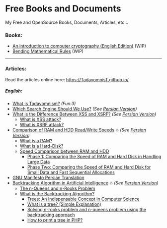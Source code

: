 # Free Books and Documents
My Free and OpenSource Books, Documents, Articles, etc...


### Books:
* [An introduction to computer cryptography (English Edition)](https://github.com/TadavomnisT/Free_Books-Documents/tree/main/An_introduction_to_computer_cryptography_EN) (WIP)
* [Bending Mathematical Rules](https://github.com/TadavomnisT/Free_Books-Documents/tree/main/Bending_mathematical_rules_EN) (WIP)

____________________________________________

### Articles:
Read the articles online here: https://TadavomnisT.github.io/

##### English:
* [What is Tadavomnism?](https://github.com/TadavomnisT/Free_Books-Documents/tree/main/Articles/1-what-is-Tadavomnism) _(Fun:3)_
* [Which Search Engine Should We Use?](https://github.com/TadavomnisT/Free_Books-Documents/tree/main/Articles/2-which-search-engine-En) _(See [Persian Version](https://github.com/TadavomnisT/Free_Books-Documents/tree/main/Articles/2-which-search-engine-Pr))_
* [What is the Difference Between XSS and XSRF?](https://github.com/TadavomnisT/Free_Books-Documents/tree/main/Articles/3-XSS-XSRF-En) _(See [Persian Version](https://github.com/TadavomnisT/Free_Books-Documents/tree/main/Articles/3-XSS-XSRF-Pr))_
     * [What is XSS attack?](https://github.com/TadavomnisT/Free_Books-Documents/tree/main/Articles/3-XSS-XSRF-En#what-is-xss-attack)
     * [What is XSRF attack?](https://github.com/TadavomnisT/Free_Books-Documents/tree/main/Articles/3-XSS-XSRF-En#what-is-a-csrfxsrf-attack)
*  [Comparison of RAM and HDD Read/Write Speeds](https://github.com/TadavomnisT/Free_Books-Documents/tree/main/Articles/4-RAM-vs-HDD-En) 🔥 _(See [Persian Version](https://github.com/TadavomnisT/Free_Books-Documents/tree/main/Articles/4-RAM-vs-HDD-Pr))_
      *  [What is a RAM?](https://github.com/TadavomnisT/Free_Books-Documents/tree/main/Articles/4-RAM-vs-HDD-En#what-is-a-ram)
      *  [What is a Hard-Disk?](https://github.com/TadavomnisT/Free_Books-Documents/tree/main/Articles/4-RAM-vs-HDD-En#what-is-a-hard-disk)
      *  [Speed Comparison between RAM and HDD](https://github.com/TadavomnisT/Free_Books-Documents/tree/main/Articles/4-RAM-vs-HDD-En#comparison-of-hard-disk-and-ram-speed)
            * [Phase 1: Comparing the Speed of RAM and Hard Disk in Handling Large Data](https://github.com/TadavomnisT/Free_Books-Documents/tree/main/Articles/4-RAM-vs-HDD-En#phase-1-comparing-the-speed-of-ram-and-hard-disk-in-handling-large-data)
            * [Phase Two: Comparing the Speed of RAM and Hard Disk for Small Data and Fast Sequential Allocations](https://github.com/TadavomnisT/Free_Books-Documents/tree/main/Articles/4-RAM-vs-HDD-En#phase-two-comparing-the-speed-of-ram-and-hard-disk-for-small-data-and-fast-sequential-allocations)
* [GNU Manifesto Persian Translation](https://github.com/TadavomnisT/Free_Books-Documents/tree/main/Articles/6-GNU-manifesto-persian-translation)
* [Backtracking Algorithm in Artificial Intelligence](https://github.com/TadavomnisT/Free_Books-Documents/tree/main/Articles/5-backtracking-En) 🔥 _(See [Persian Version](https://github.com/TadavomnisT/Free_Books-Documents/tree/main/Articles/5-backtracking-Pr))_
    * [The n-Queens and n-Rooks Problem](https://github.com/TadavomnisT/Free_Books-Documents/tree/main/Articles/5-backtracking-En#the-n-queens-and-n-rooks-problem)
    * [What is the Backtracking Algorithm?](https://github.com/TadavomnisT/Free_Books-Documents/tree/main/Articles/5-backtracking-En#what-is-the-backtracking-algorithm)
        * [Trees: An Indispensable Concept in Computer Science](https://github.com/TadavomnisT/Free_Books-Documents/tree/main/Articles/5-backtracking-En#trees-an-indispensable-concept-in-computer-science)
        * [What is a tree? (Simple Explanation)](https://github.com/TadavomnisT/Free_Books-Documents/tree/main/Articles/5-backtracking-En#what-is-a-tree-simple-explanation)
        * [Solving n-rooks problem and n-queens problem using the backtracking approach](https://github.com/TadavomnisT/Free_Books-Documents/tree/main/Articles/5-backtracking-En#solving-n-rooks-problem-and-n-queens-problem-using-the-backtracking-approach)
        * [How to print a tree in PHP?](https://github.com/TadavomnisT/Free_Books-Documents/tree/main/Articles/5-backtracking-En#how-to-print-a-tree-in-php)
